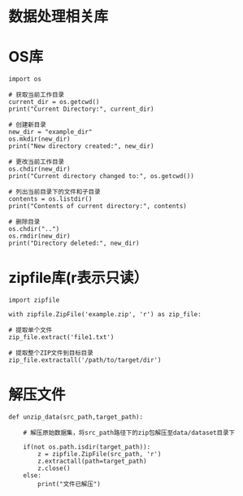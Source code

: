 # 数据处理相关库
# OS库

    import os

    # 获取当前工作目录
    current_dir = os.getcwd()
    print("Current Directory:", current_dir)

    # 创建新目录
    new_dir = "example_dir"
    os.mkdir(new_dir)
    print("New directory created:", new_dir)

    # 更改当前工作目录
    os.chdir(new_dir)
    print("Current directory changed to:", os.getcwd())

    # 列出当前目录下的文件和子目录
    contents = os.listdir()
    print("Contents of current directory:", contents)

    # 删除目录
    os.chdir("..")
    os.rmdir(new_dir)
    print("Directory deleted:", new_dir)

# zipfile库(r表示只读）

    import zipfile

    with zipfile.ZipFile('example.zip', 'r') as zip_file:
    
    # 提取单个文件
    zip_file.extract('file1.txt')

    # 提取整个ZIP文件到目标目录
    zip_file.extractall('/path/to/target/dir')
    
# 解压文件

    def unzip_data(src_path,target_path):

        # 解压原始数据集，将src_path路径下的zip包解压至data/dataset目录下

        if(not os.path.isdir(target_path)):    
            z = zipfile.ZipFile(src_path, 'r')
            z.extractall(path=target_path)
            z.close()
        else:
            print("文件已解压")
